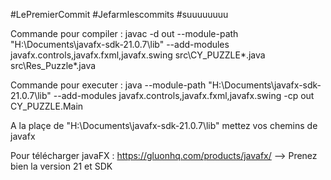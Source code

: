 

#LePremierCommit #Jefarmlescommits #suuuuuuuu


Commande pour compiler : javac -d out --module-path "H:\Documents\javafx-sdk-21.0.7\lib" --add-modules javafx.controls,javafx.fxml,javafx.swing src\CY_PUZZLE\*.java src\Res_Puzzle\*.java




Commande pour executer : java --module-path "H:\Documents\javafx-sdk-21.0.7\lib" --add-modules javafx.controls,javafx.fxml,javafx.swing -cp out CY_PUZZLE.Main



A la plaçe de "H:\Documents\javafx-sdk-21.0.7\lib"  mettez vos chemins de javafx 


Pour télécharger javaFX : https://gluonhq.com/products/javafx/ --> Prenez bien la version 21 et SDK 
